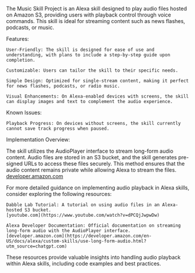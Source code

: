 The Music Skill Project is an Alexa skill designed to play audio files hosted on Amazon S3, providing users with playback control through voice commands. This skill is ideal for streaming content such as news flashes, podcasts, or music.

Features:

    User-Friendly: The skill is designed for ease of use and understanding, with plans to include a step-by-step guide upon completion.

    Customizable: Users can tailor the skill to their specific needs.

    Simple Design: Optimized for single-stream content, making it perfect for news flashes, podcasts, or radio music.

    Visual Enhancements: On Alexa-enabled devices with screens, the skill can display images and text to complement the audio experience.

Known Issues:

    Playback Progress: On devices without screens, the skill currently cannot save track progress when paused.

Implementation Overview:

The skill utilizes the AudioPlayer interface to stream long-form audio content. Audio files are stored in an S3 bucket, and the skill generates pre-signed URLs to access these files securely. This method ensures that the audio content remains private while allowing Alexa to stream the files.
[developer.amazon.com](https://developer.amazon.com/en-US/docs/alexa/hosted-skills/alexa-hosted-skills-media-files.html?utm_source=chatgpt.com)

For more detailed guidance on implementing audio playback in Alexa skills, consider exploring the following resources:

    Dabble Lab Tutorial: A tutorial on using audio files in an Alexa-hosted S3 bucket.
    [youtube.com](https://www.youtube.com/watch?v=dPCQjJwpwDw)

    Alexa Developer Documentation: Official documentation on streaming long-form audio with the AudioPlayer interface.
    [developer.amazon.com](https://developer.amazon.com/en-US/docs/alexa/custom-skills/use-long-form-audio.html?utm_source=chatgpt.com)

These resources provide valuable insights into handling audio playback within Alexa skills, including code examples and best practices.
